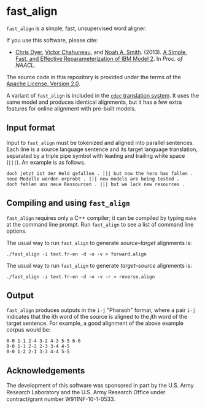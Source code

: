 fast_align
==========

`fast_align` is a simple, fast, unsupervised word aligner.

If you use this software, please cite:
* [Chris Dyer](http://www.cs.cmu.edu/~cdyer), [Victor Chahuneau](http://victor.chahuneau.fr), and [Noah A. Smith](http://www.cs.cmu.edu/~nasmith). (2013). [A Simple, Fast, and Effective Reparameterization of IBM Model 2](http://www.ark.cs.cmu.edu/cdyer/fast_valign.pdf). In *Proc. of NAACL*.

The source code in this repository is provided under the terms of the [Apache License, Version 2.0](http://www.apache.org/licenses/LICENSE-2.0.html).

A variant of `fast_align` is included in the [`cdec` translation system](http://www.cdec-decoder.org/). It uses the same model and produces identical alignments, but it has a few extra features for online alignment with pre-built models.

## Input format

Input to `fast_align` must be tokenized and aligned into parallel sentences. Each line is a source language sentence and its target language translation, separated by a triple pipe symbol with leading and trailing white space (` ||| `). An example is as follows.

    doch jetzt ist der Held gefallen . ||| but now the hero has fallen .
    neue Modelle werden erprobt . ||| new models are being tested .
    doch fehlen uns neue Ressourcen . ||| but we lack new resources .

## Compiling and using `fast_align`

`fast_align` requires only a C++ compiler; it can be compiled by typing `make` at the command line prompt. Run `fast_align` to see a list of command line options.

The usual way to run `fast_align` to generate *source–target* alignments is:

    ./fast_align -i text.fr-en -d -o -v > forward.align

The usual way to run `fast_align` to generate *target–source* alignments is:

    ./fast_align -i text.fr-en -d -o -v -r > reverse.align

## Output

`fast_align` produces outputs in the `i-j` "Pharaoh" format, where a pair `i-j` indicates that the <i>i</i>th word of the source is aligned to the <i>j</i>th word of the target sentence. For example, a good alignment of the above example corpus would be:

    0-0 1-1 2-4 3-2 4-3 5-5 6-6
    0-0 1-1 2-2 2-3 3-4 4-5
    0-0 1-2 2-1 3-3 4-4 5-5

## Acknowledgements

The development of this software was sponsored in part by the U.S. Army Research Laboratory and the U.S. Army Research Ofﬁce under contract/grant number W911NF-10-1-0533.

